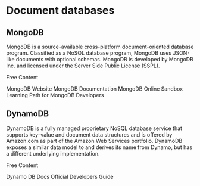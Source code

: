# Document databases

## MongoDB

MongoDB is a source-available cross-platform document-oriented database program. Classified as a NoSQL database program, MongoDB uses JSON-like documents with optional schemas. MongoDB is developed by MongoDB Inc. and licensed under the Server Side Public License (SSPL).

<ResourceGroupTitle>Free Content</ResourceGroupTitle>

<BadgeLink badgeText='Official Website' colorScheme='blue' href='https://www.mongodb.com/'>MongoDB Website</BadgeLink>
<BadgeLink badgeText='Official Documentation' colorScheme='blue' href='https://docs.mongodb.com/'>MongoDB Documentation</BadgeLink>
<BadgeLink badgeText='Sandbox' colorScheme='yellow' href='https://mongoplayground.net/'>MongoDB Online Sandbox</BadgeLink>
<BadgeLink badgeText='Courses' colorScheme='green' href='https://university.mongodb.com/learning_paths/developer'>Learning Path for MongoDB Developers</BadgeLink>

## DynamoDB

DynamoDB is a fully managed proprietary NoSQL database service that supports key–value and document data structures and is offered by Amazon.com as part of the Amazon Web Services portfolio. DynamoDB exposes a similar data model to and derives its name from Dynamo, but has a different underlying implementation.

<ResourceGroupTitle>Free Content</ResourceGroupTitle>

<BadgeLink badgeText='Official Website' colorScheme='blue' href='https://docs.aws.amazon.com/dynamodb/index.html'>Dynamo DB Docs</BadgeLink>
<BadgeLink badgeText='Develpers Guide' colorScheme='blue' href='https://docs.aws.amazon.com/amazondynamodb/latest/developerguide/Introduction.html'>Official Developers Guide</BadgeLink>
